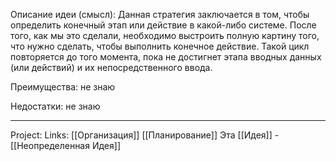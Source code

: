 Описание идеи (смысл): Данная стратегия заключается в том, чтобы определить конечный этап или действие в какой-либо системе. После того, как мы это сделали, необходимо выстроить полную картину того, что нужно сделать, чтобы выполнить конечное действие. Такой цикл повторяется до того момента, пока не достигнет этапа вводных данных (или действий) и их непосредственного ввода. 

Преимущества: не знаю

Недостатки: не знаю
___
Project: 
Links: [[Организация]] [[Планирование]]
Эта [[Идея]] - [[Неопределенная Идея]]